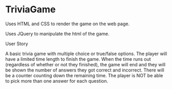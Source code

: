 # TriviaGame

Uses HTML and CSS to render the game on the web page.

Uses JQuery to manipulate the html of the game.

User Story

A basic trivia game with multiple choice or true/false options. The player will have a limited time length to finish the game. When the time runs out (regardless of whether or not they finished), the game will end and they will be shown the number of answers they got correct and incorrect. There will be a counter counting down the remaining time. The player is NOT be able to pick more than one answer for each question.
